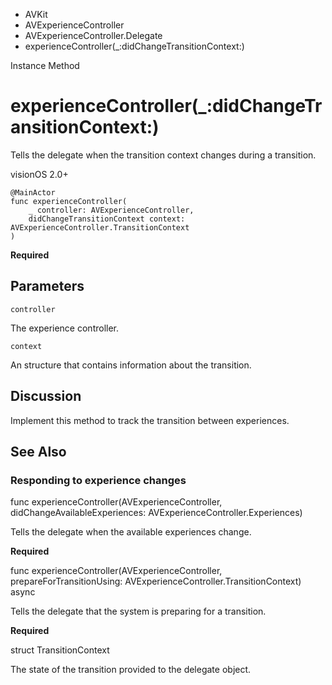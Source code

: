 

- AVKit
- AVExperienceController
- AVExperienceController.Delegate
-  experienceController(\_:didChangeTransitionContext:) 

Instance Method

# experienceController(\_:didChangeTransitionContext:)

Tells the delegate when the transition context changes during a transition.

visionOS 2.0+

``` source
@MainActor
func experienceController(
    _ controller: AVExperienceController,
    didChangeTransitionContext context: AVExperienceController.TransitionContext
)
```

**Required**

## Parameters 

`controller`  

The experience controller.

`context`  

An structure that contains information about the transition.

## Discussion

Implement this method to track the transition between experiences.

## See Also

### Responding to experience changes

func experienceController(AVExperienceController, didChangeAvailableExperiences: AVExperienceController.Experiences)

Tells the delegate when the available experiences change.

**Required**

func experienceController(AVExperienceController, prepareForTransitionUsing: AVExperienceController.TransitionContext) async

Tells the delegate that the system is preparing for a transition.

**Required**

struct TransitionContext

The state of the transition provided to the delegate object.


